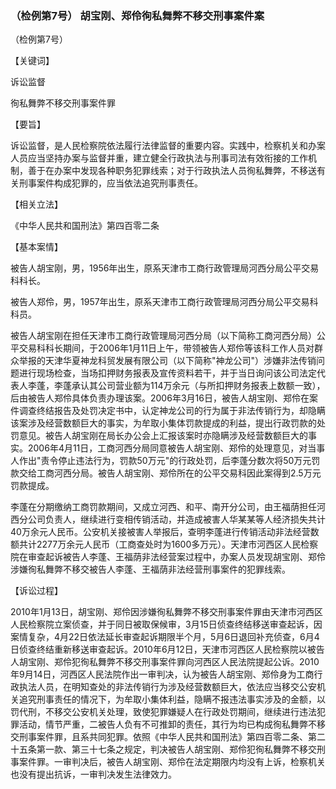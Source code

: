 ### （检例第7号） 胡宝刚、郑伶徇私舞弊不移交刑事案件案

（检例第7号）

【关键词】

诉讼监督

徇私舞弊不移交刑事案件罪

【要旨】

诉讼监督，是人民检察院依法履行法律监督的重要内容。实践中，检察机关和办案人员应当坚持办案与监督并重，建立健全行政执法与刑事司法有效衔接的工作机制，善于在办案中发现各种职务犯罪线索；对于行政执法人员徇私舞弊，不移送有关刑事案件构成犯罪的，应当依法追究刑事责任。

【相关立法】

《中华人民共和国刑法》第四百零二条

【基本案情】

被告人胡宝刚，男，1956年出生，原系天津市工商行政管理局河西分局公平交易科科长。

被告人郑伶，男，1957年出生，原系天津市工商行政管理局河西分局公平交易科科员。

被告人胡宝刚在担任天津市工商行政管理局河西分局（以下简称工商河西分局）公平交易科科长期间，于2006年1月11日上午，带领被告人郑伶等该科工作人员对群众举报的天津华夏神龙科贸发展有限公司（以下简称"神龙公司"）涉嫌非法传销问题进行现场检查，当场扣押财务报表及宣传资料若干，并于当日询问该公司法定代表人李蓬，李蓬承认其公司营业额为114万余元（与所扣押财务报表上数额一致），后由被告人郑伶具体负责办理该案。2006年3月16日，被告人胡宝刚、郑伶在案件调查终结报告及处罚决定书中，认定神龙公司的行为属于非法传销行为，却隐瞒该案涉及经营数额巨大的事实，为牟取小集体罚款提成的利益，提出行政罚款的处罚意见。被告人胡宝刚在局长办公会上汇报该案时亦隐瞒涉及经营数额巨大的事实。2006年4月11日，工商河西分局同意被告人胡宝刚、郑伶的处理意见，对当事人作出"责令停止违法行为，罚款50万元"的行政处罚，后李蓬分数次将50万元罚款交给工商河西分局。被告人胡宝刚、郑伶所在的公平交易科因此案得到2.5万元罚款提成。

李蓬在分期缴纳工商罚款期间，又成立河西、和平、南开分公司，由王福荫担任河西分公司负责人，继续进行变相传销活动，并造成被害人华某某等人经济损失共计40万余元人民币。公安机关接被害人举报后，查明李蓬进行传销活动非法经营数额共计2277万余元人民币（工商查处时为1600多万元）。天津市河西区人民检察院在审查起诉被告人李蓬、王福荫非法经营案过程中，办案人员发现胡宝刚、郑伶涉嫌徇私舞弊不移交被告人李蓬、王福荫非法经营刑事案件的犯罪线索。

【诉讼过程】

2010年1月13日，胡宝刚、郑伶因涉嫌徇私舞弊不移交刑事案件罪由天津市河西区人民检察院立案侦查，并于同日被取保候审，3月15日侦查终结移送审查起诉，因案情复杂，4月22日依法延长审查起诉期限半个月，5月6日退回补充侦查，6月4日侦查终结重新移送审查起诉。2010年6月12日，天津市河西区人民检察院以被告人胡宝刚、郑伶犯徇私舞弊不移交刑事案件罪向河西区人民法院提起公诉。2010年9月14日，河西区人民法院作出一审判决，认为被告人胡宝刚、郑伶身为工商行政执法人员，在明知查处的非法传销行为涉及经营数额巨大，依法应当移交公安机关追究刑事责任的情况下，为牟取小集体利益，隐瞒不报违法事实涉及的金额，以罚代刑，不移交公安机关处理，致使犯罪嫌疑人在行政处罚期间，继续进行违法犯罪活动，情节严重，二被告人负有不可推卸的责任，其行为均已构成徇私舞弊不移交刑事案件罪，且系共同犯罪。依照《中华人民共和国刑法》第四百零二条、第二十五条第一款、第三十七条之规定，判决被告人胡宝刚、郑伶犯徇私舞弊不移交刑事案件罪。一审判决后，被告人胡宝刚、郑伶在法定期限内均没有上诉，检察机关也没有提出抗诉，一审判决发生法律效力。
